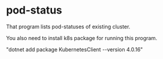 # pod-status
That program lists pod-statuses of existing cluster.

You also need to install k8s package for running this program.

"dotnet add package KubernetesClient --version 4.0.16"